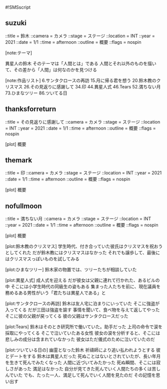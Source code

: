 #!SMSscript

## suzuki

::title = 鈴木
::camera = カメラ
::stage = ステージ
::location = INT
::year = 2021
::date = 1/1
::time = afternoon
::outline = 概要
::flags = nospin

[note:テーマ]

異星人の鈴木
そのテーマは「人間とは」である
人間とそれ以外のものを描いて、その差から「人間」は何なのかを見つける

[note:作品リスト]
6.サンタクロースの再訪
15.月に帰る君を想う
20.鈴木教のクリスマス
26.その見返りに感謝して
34.印
44.異星人式
46.Tears
52.満ちない月
73.ひまなツリー
86.ツいてる日

## thanksforreturn

::title = その見返りに感謝して
::camera = カメラ
::stage = ステージ
::location = INT
::year = 2021
::date = 1/1
::time = afternoon
::outline = 概要
::flags = nospin

[plot]
概要


## themark

::title = 印
::camera = カメラ
::stage = ステージ
::location = INT
::year = 2021
::date = 1/1
::time = afternoon
::outline = 概要
::flags = nospin

[plot]
概要


## nofullmoon

::title = 満ちない月
::camera = カメラ
::stage = ステージ
::location = INT
::year = 2021
::date = 1/1
::time = afternoon
::outline = 概要
::flags = nospin

[plot]
概要



[plot:鈴木教のクリスマス]
学生時代、付き合っていた彼氏はクリスマスを祝おうとしてくれた
だが鈴木教にはクリスマスはなかった
それでも譲歩して、最後にはクリスマスっぽいものを試してみる

[plot:ひまなツリー]
鈴木家の物置では、ツリーたちが相談していた

[plot:異星人式]
成人式を迎える
だが彼女は父親に連れて行かれた、あるビルの中
そこには小学生時代の同級生の姿もある
集まった人たちを前に、現在議員を務めるある男性がいう「君たちは異星人である」と

[plot:サンタクロースの再訪]
鈴木は友人宅に泊まりにいっていた
そこに強盗が入ってくる
だが三田は強盗を諭す
事情を聞いて、食べ物を与えて返してやった
そこに彼の父親が戻ってくる
彼の父親はサンタクロースだった

[plot:Tears]
鈴木はそのとき研究所で働いていた。助手だった
上司の命令で涙を採取にやってくる
そこで泣いていたある女性
彼女の涙を分析すると、そこには悲しみの成分は含まれていなかった
彼女はただ儀式のために泣いていたのだ

[plot:ツいている日の]
幽霊となった鈴木
祈禱師により追い払われようとする
彼とデートをする
鈴木は異星人だった
死ぬことはないとされていたが、長い年月を生きて死んでみたくなった
人間に近づいてみたかった
死ぬ瞬間、そこには寂しさがあった
満足はなかった
自分が見てきた死んでいく人間たちの多くは苦しんでいた
でも、たった一人、満足して死んでいく人間を見たのだ
その記憶を思い出す
